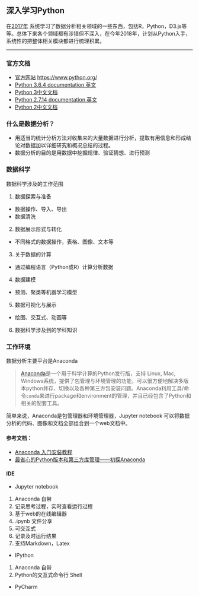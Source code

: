 ## 深入学习Python
在[2017年](https://github.com/jasonbai/2017plan) 系统学习了数据分析相关领域的一些东西，包括R，Python，D3.js等等。总体下来各个领域都有涉猎但不深入，在今年2018年，计划从Python入手，系统性的把整体相关模块都进行梳理积累。

---
### 官方文档

* [官方网站](https://www.python.org/)  https://www.python.org/
* [Python 3.6.4 documentation 英文](https://docs.python.org/3/)
* [Python 3中文文档](http://www.runoob.com/manual/pythontutorial3/docs/html/)
* [Python 2.7.14 documentation 英文](https://docs.python.org/2/)
* [Python 2中文文档](http://www.runoob.com/manual/pythontutorial/docs/html/)



### 什么是数据分析？

* 用适当的统计分析方法对收集来的大量数据进行分析，提取有用信息和形成结论对数据加以详细研究和概况总结的过程。
* 数据分析的目的是用数据中挖掘规律、验证猜想、进行预测

### 数据科学

数据科学涉及的工作范围

1.  数据探索与准备
   * 数据操作、导入、导出
   * 数据清洗
2.  数据展示形式与转化
   * 不同格式的数据操作，表格、图像、文本等
3.  关于数据的计算
   * 通过编程语言（Python或R）计算分析数据
4.  数据建模
   * 预测、聚类等机器学习模型
5.  数据可视化与展示
   * 绘图、交互式、动画等
6.  数据科学涉及到的学科知识

### 工作环境

数据分析主要平台是Anaconda

> [Anaconda](https://www.continuum.io/why-anaconda)是一个用于科学计算的Python发行版，支持 Linux, Mac, Windows系统，提供了包管理与环境管理的功能，可以很方便地解决多版本python并存、切换以及各种第三方包安装问题。Anaconda利用工具/命令`conda`来进行package和environment的管理，并且已经包含了Python和相关的配套工具。

简单来说，Anaconda是包管理器和环境管理器，Jupyter notebook 可以将数据分析的代码、图像和文档全部组合到一个web文档中。

#### 参考文档：

* [Anaconda 入门安装教程](https://foofish.net/anaconda-install.html)
* [最省心的Python版本和第三方库管理——初探Anaconda](https://zhuanlan.zhihu.com/p/25198543)

#### IDE

* Jupyter notebook

1. Anaconda 自带
2. 记录思考过程，实时查看运行过程
3. 基于web的在线编辑器
4. .ipynb 文件分享
5. 可交互式
6. 记录及时运行结果
7. 支持Markdown，Latex

* IPython

1. Anaconda 自带
2. Python的交互式命令行 Shell

* PyCharm